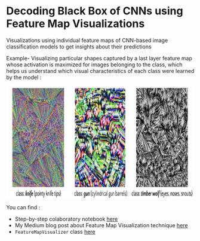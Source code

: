 # Decoding Black Box of CNNs using Feature Map Visualizations
Visualizations using individual feature maps of CNN-based image classification models to get insights about their predictions


Example- Visualizing particular shapes captured by a last layer feature map whose activation is maximized for images belonging to the class, which helps us understand which visual characteristics of each class were learned by the model :


<p align="center"><img src="images/optimized_imgs.png" height = "300"></p>

You can find :

* Step-by-step colaboratory notebook [here](https://nbviewer.org/github/lukysummer/Feature-Map-Visualizations/blob/main/Feature_Map_Visaulizations.ipynb)
* My Medium blog post about Feature Map Visualization technique [here](https://medium.com/codex/ch-7-decoding-black-box-of-cnns-using-feature-map-visualizations-45d38d4db1b0)
* `FeatureMapVisualizer` class [here](https://github.com/lukysummer/Feature-Map-Visualizations/blob/main/FeatureMapVisualizer.py)
